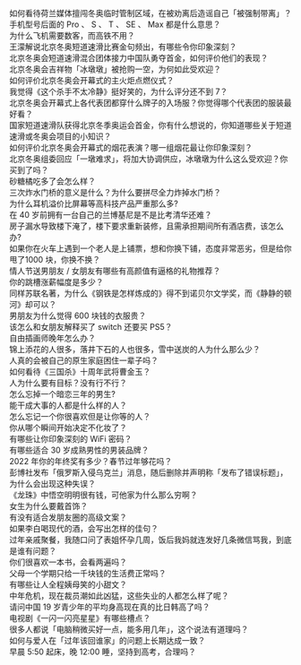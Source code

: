 如何看待荷兰媒体擅闯冬奥临时管制区域，在被劝离后造谣自己「被强制带离」？  
手机型号后面的 Pro 、 S 、 T 、 SE 、 Max 都是什么意思？  
为什么飞机需要数客，而高铁不用？  
王濛解说北京冬奥短道速滑比赛金句频出，有哪些令你印象深刻？  
北京冬奥会短道速滑混合团体接力中国队勇夺首金，如何评价他们的表现？  
北京冬奥会吉祥物「冰墩墩」被抢购一空，为何如此受欢迎？  
如何评价北京冬奥会开幕式的主火炬点燃仪式？  
我觉得《这个杀手不太冷静》挺好笑的，为什么评分还不到 7？  
北京冬奥会开幕式上各代表团都穿什么牌子的入场服？你觉得哪个代表团的服装最好看？  
国家短道速滑队获得北京冬季奥运会首金，你有什么想说的，你知道哪些关于短道速滑或冬奥会项目的小知识？  
如何评价北京冬奥会开幕式的烟花表演？哪一组烟花最让你印象深刻？  
北京冬奥组委回应「一墩难求」，将加大协调供应，冰墩墩为什么这么受欢迎？你买到了吗？  
砂糖橘吃多了会怎么样？  
三次炸水门桥的意义是什么？为什么要拼尽全力炸掉水门桥？  
为什么耳机溢价比屏幕等高科技产品严重那么多?  
在 40 岁前拥有一台自己的兰博基尼是不是比考清华还难？  
房子漏水导致楼下淹了，楼下要求重新装修，且需承担期间所有酒店费，该怎么办?  
如果你在火车上遇到一个老人是上铺票，想和你换下铺，态度非常恶劣，但是给你甩了1000 块，你换不换？  
情人节送男朋友 / 女朋友有哪些有高颜值有逼格的礼物推荐？  
你的跳槽涨薪幅度是多少？  
同样苏联名著，为什么《钢铁是怎样炼成的》得不到诺贝尔文学奖，而《静静的顿河》却可以？  
男朋友为什么觉得 600 块钱的衣服贵？  
该怎么和女朋友解释买了 switch 还要买 PS5？  
自由插画师晚年怎么办？  
锦上添花的人很多，落井下石的人也很多，雪中送炭的人为什么那么少？  
人真的会被自己的原生家庭困住一辈子吗？  
如何看待《三国杀》十周年武将曹金玉？  
人为什么要有目标？没有行不行？  
怎么忘掉一个暗恋三年的男生?  
能干成大事的人都是什么样的人？  
怎么忘记一个你很喜欢但是让你等的人？  
你从哪个瞬间开始决定不化妆了？  
有哪些让你印象深刻的 WiFi 密码？  
有哪些适合 30 岁成熟男性的男装品牌？  
2022 年你的年终奖有多少？春节过年够花吗？  
彭博社发布「俄罗斯入侵乌克兰」消息，随后删除并声明称「发布了错误标题」，为什么会出现这种失误？  
《龙珠》中悟空明明很有钱，可他家为什么那么穷啊？  
女生为什么要戴首饰？  
有没有适合发朋友圈的高级文案？  
如果李白喝现代的酒，会写出怎样的佳句？  
过年亲戚聚餐，我随口问了表姐怀孕几周，饭后我妈就连发好几条微信骂我，到底是谁有问题？  
你们很喜欢一本书，会看两遍吗？  
父母一个学期只给一千块钱的生活费正常吗？  
有哪些让人全程姨母笑的小甜文？  
中年危机，现在裁员潮如此凶猛，这些失业的人都怎么样了呢？  
请问中国 19 岁青少年的平均身高现在真的比日韩高了吗？  
电视剧《一闪一闪亮星星》有哪些槽点？  
很多人都说「电脑稍微买好一点，能多用几年」，这个说法有道理吗？  
如何与爱人在「过年该回谁家」的问题上长期达成一致？  
早晨 5:50 起床，晚 12:00 睡，坚持到高考，合理吗？  
